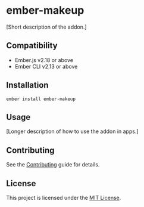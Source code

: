 ember-makeup
==============================================================================

[Short description of the addon.]


Compatibility
------------------------------------------------------------------------------

* Ember.js v2.18 or above
* Ember CLI v2.13 or above


Installation
------------------------------------------------------------------------------

```
ember install ember-makeup
```


Usage
------------------------------------------------------------------------------

[Longer description of how to use the addon in apps.]


Contributing
------------------------------------------------------------------------------

See the [Contributing](CONTRIBUTING.md) guide for details.


License
------------------------------------------------------------------------------

This project is licensed under the [MIT License](LICENSE.md).
